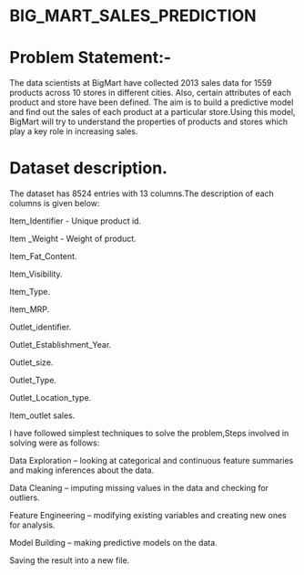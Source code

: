 # BIG_MART_SALES_PREDICTION
# Problem Statement:-
The data scientists at BigMart have collected 2013 sales data for 1559 products across 10 stores in different cities. Also, certain attributes of each product and store have been defined. The aim is to build a predictive model and find out the sales of each product at a particular store.Using this model, BigMart will try to understand the properties of products and stores which play a key role in increasing sales.

# Dataset description.

The dataset has 8524 entries with 13 columns.The description of each columns is given below:

Item_Identifier - Unique product id.

Item _Weight - Weight of product.

Item_Fat_Content.

Item_Visibility.

Item_Type.

Item_MRP.

Outlet_identifier.

Outlet_Establishment_Year.

Outlet_size.

Outlet_Type.

Outlet_Location_type.

Item_outlet sales.

I have followed simplest techniques to solve the problem,Steps involved in solving were as follows:

Data Exploration – looking at categorical and continuous feature summaries and making inferences about the data.

Data Cleaning – imputing missing values in the data and checking for outliers.

Feature Engineering – modifying existing variables and creating new ones for analysis.

Model Building – making predictive models on the data.

Saving the result into a new file.

